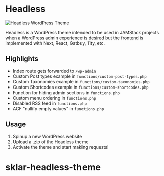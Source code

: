 # Headless

![Headless WordPress Theme](https://raw.githubusercontent.com/arnonate/headless-wordpress/master/screenshot.png)

Headless is a WordPress theme intended to be used in JAMStack projects when a WordPress admin experience is desired but the frontend is implemented with Next, React, Gatbsy, 11ty, etc.

## Highlights

- Index route gets forwarded to `/wp-admin`
- Custom Post types example in `functions/custom-post-types.php`
- Custom Taxonomies example in `functions/custom-taxonomies.php`
- Custom Shortcodes example in `functions/custom-shortcodes.php`
- Function for hiding admin sections in `functions.php`
- Custom menu ordering in `functions.php`
- Disabled RSS feed in `functions.php`
- ACF "nullify empty values" in `functions.php`

## Usage

1. Spinup a new WordPress website
2. Upload a .zip of the Headless theme
3. Activate the theme and start making requests!
# sklar-headless-theme
